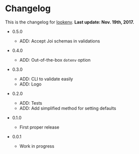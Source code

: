# Changelog

This is the changelog for [lookenv](https://github.com/RodrigoEspinosa/lookenv). **Last update: Nov. 19th, 2017.**

* 0.5.0
  * ADD: Accept Joi schemas in validations

* 0.4.0
  * ADD: Out-of-the-box `dotenv` option

* 0.3.0
  * ADD: CLI to validate easily
  * ADD: Logo

* 0.2.0
  * ADD: Tests
  * ADD: Add simplified method for setting defaults

* 0.1.0
  * First proper release

* 0.0.1
  * Work in progress
